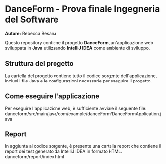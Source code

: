 # DanceForm - Prova finale Ingegneria del Software

**Autore:** Rebecca Besana

Questo repository contiene il progetto **DanceForm**, un'applicazione web sviluppata in **Java** utilizzando **IntelliJ IDEA** come ambiente di sviluppo. 

## Struttura del progetto
La cartella del progetto contiene tutto il codice sorgente dell'applicazione, inclusi i file Java e le configurazioni necessarie per eseguire il progetto.

## Come eseguire l'applicazione
Per eseguire l'applicazione web, è sufficiente avviare il seguente file:
danceform/src/main/java/com/example/danceForm/DanceFormApplication.java

## Report
In aggiunta al codice sorgente, è presente una cartella report che contiene il report dei test generato da IntelliJ IDEA in formato HTML. 
danceform/report/index.html
